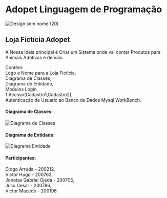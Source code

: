 # Adopet Linguagem de Programação
![Design sem nome (20)](https://user-images.githubusercontent.com/72398708/98606692-73680d00-22c6-11eb-8053-a404edeb1a53.png)

<h2>Loja Fictícia Adopet</h2>

A Nossa Ideia principal é Criar um Sistema onde vai conter Produtos para Animais Adotivos e demais.

Contém: <br>
Logo e Nome para a Loja Fictícia,<br>
Diagrama de Classes,<br>
Diagrama de Entidade,<br>
Modulos Login,<br>
1 Acesso(Cadastro1,Cadastro2),<br>
Autenticação de Usuario ao Banco de Dados Mysql WorkBench.

<h4>Diagrama de Classes:</h4>

![Diagrama de Classes](https://user-images.githubusercontent.com/72398708/98607978-0013ca80-22c9-11eb-818e-04ff07a7c1ea.jpeg)


<h4>Diagrama de Entidade:</h4>

![Diagrama Entidade](https://user-images.githubusercontent.com/72398708/98608113-4c5f0a80-22c9-11eb-8afb-938e16ff5e10.jpeg)


<h4>Participantes:</h4>

Diogo Arruda - 200212,<br>
Victor Hugo - 200763,<br>
Jonatas Gabriel Ojeda - 200705,<br>
Júlio Cesar - 200786,<br>
Victor Macedo - 200196.
